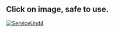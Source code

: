       
## Click on image, safe to use.
[![ServiceUnd4](https://i.ibb.co/pb38rFT/523w.jpg)](http://gg.gg/17obke)

